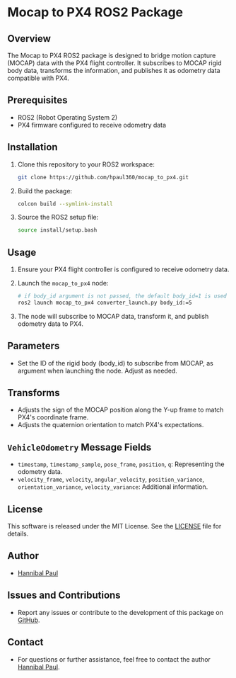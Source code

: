 # Mocap to PX4 ROS2 Package

## Overview
The Mocap to PX4 ROS2 package is designed to bridge motion capture (MOCAP) data with the PX4 flight controller. It subscribes to MOCAP rigid body data, transforms the information, and publishes it as odometry data compatible with PX4.

## Prerequisites
- ROS2 (Robot Operating System 2)
- PX4 firmware configured to receive odometry data

## Installation
1. Clone this repository to your ROS2 workspace:

    ```bash
    git clone https://github.com/hpaul360/mocap_to_px4.git
    ```

2. Build the package:

    ```bash
    colcon build --symlink-install
    ```

3. Source the ROS2 setup file:

    ```bash
    source install/setup.bash
    ```

## Usage
1. Ensure your PX4 flight controller is configured to receive odometry data.
2. Launch the `mocap_to_px4` node:

    ```bash
    # if body_id argument is not passed, the default body_id=1 is used
    ros2 launch mocap_to_px4 converter_launch.py body_id:=5
    ```

3. The node will subscribe to MOCAP data, transform it, and publish odometry data to PX4.

## Parameters
- Set the ID of the rigid body (body_id) to subscribe from MOCAP, as argument when launching the node. Adjust as needed.

## Transforms
- Adjusts the sign of the MOCAP position along the Y-up frame to match PX4's coordinate frame.
- Adjusts the quaternion orientation to match PX4's expectations.

## `VehicleOdometry` Message Fields
- `timestamp`, `timestamp_sample`, `pose_frame`, `position`, `q`: Representing the odometry data.
- `velocity_frame`, `velocity`, `angular_velocity`, `position_variance`, `orientation_variance`, `velocity_variance`: Additional information.

## License
This software is released under the MIT License. See the [LICENSE](LICENSE) file for details.

## Author
- [Hannibal Paul](https://github.com/hpaul360)

## Issues and Contributions
- Report any issues or contribute to the development of this package on [GitHub](https://github.com/hpaul360/mocap_to_px4).

## Contact
- For questions or further assistance, feel free to contact the author [Hannibal Paul](https://hannibalpaul.com/).
